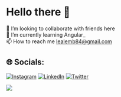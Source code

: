 #  Hello there 👋
👯 I’m looking to collaborate with friends here<br>🌱 I’m currently learning Angular_<br>📫 How to reach me lealemb84@gmail.com<br>


## 🌐 Socials:
[![Instagram](https://img.shields.io/badge/Instagram-%23E4405F.svg?logo=Instagram&logoColor=white)](https://instagram.com/lealemb_) [![LinkedIn](https://img.shields.io/badge/LinkedIn-%230077B5.svg?logo=linkedin&logoColor=white)](https://linkedin.com/in/https://www.linkedin.com/in/lealem-birhanu-0755a0234?lipi=urn%3Ali%3Apage%3Ad_flagship3_profile_view_base_contact_details%3BeeSj0bSuTt%2BwOQxVBS5UMw%3D%3D) [![Twitter](https://img.shields.io/badge/Twitter-%231DA1F2.svg?logo=Twitter&logoColor=white)](https://twitter.com/@Le_omb10) 

![](https://github-readme-stats.vercel.app/api?username=lealemb&theme=radical&hide_border=false&include_all_commits=true&count_private=true)<br/>
